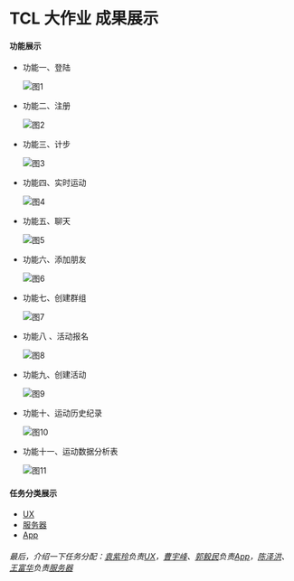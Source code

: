 
# TCL 大作业 成果展示  
#### 功能展示  

* 功能一、登陆  

  ![图1](https://github.com/afshare/homework1/blob/master/otherFiles/SignIn.gif?raw=true)  

* 功能二、注册  

  ![图2](https://github.com/afshare/homework1/blob/master/otherFiles/SignUp.gif?raw=true)   

* 功能三、计步  

  ![图3](https://github.com/afshare/homework1/blob/master/otherFiles/CountSteps.gif?raw=true)  

* 功能四、实时运动  

  ![图4](https://github.com/afshare/homework1/blob/master/otherFiles/SportWalk.gif?raw=true)  

* 功能五、聊天  

  ![图5](https://github.com/afshare/homework1/blob/master/otherFiles/Chat.gif?raw=true)  

* 功能六、添加朋友  

  ![图6](https://github.com/afshare/homework1/blob/master/otherFiles/AddLinkma.gif?raw=true)  

* 功能七、创建群组  

  ![图7](https://github.com/afshare/homework1/blob/master/otherFiles/CreatGroup.gif?raw=true)  

* 功能八 、活动报名  

  ![图8](https://github.com/afshare/homework1/blob/master/otherFiles/JoinInActive.gif?raw=true)  

* 功能九、创建活动  

  ![图9](https://github.com/afshare/homework1/blob/master/otherFiles/CreateActivity.gif?raw=true)  

* 功能十、运动历史纪录  

  ![图10](https://github.com/afshare/homework1/blob/master/otherFiles/SportHistory.gif?raw=true)  

* 功能十一、运动数据分析表  

  ![图11](https://github.com/afshare/homework1/blob/master/otherFiles/SportHistoryTab.gif?raw=true)  

#### 任务分类展示  
* [UX]()  
* [服务器](Server/README.md)  
* [App](https://github.com/517520/Sports)  

###### 最后，介绍一下任务分配：[袁紫玲]()负责[UX]()，[曹宇峰]()、[郭毅民]()负责[App]()，[陈泽洪]()、[王富华]()负责[服务器]()  
